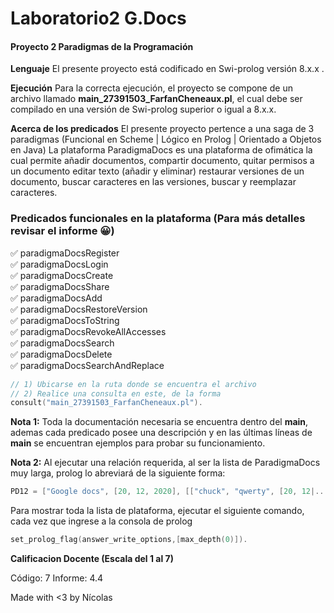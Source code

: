 # Laboratorio2 G.Docs

#### Proyecto 2 Paradigmas de la Programación

**Lenguaje**
El presente proyecto está codificado en Swi-prolog versión 8.x.x .

**Ejecución**
Para la correcta ejecución, el proyecto se compone de un archivo llamado **main_27391503_FarfanCheneaux.pl**, el cual debe ser compilado en una versión de Swi-prolog superior o igual a 8.x.x.

**Acerca de los predicados**
El presente proyecto pertence a una saga de 3 paradigmas (Funcional en Scheme | Lógico en Prolog | Orientado a Objetos en Java)
La plataforma ParadigmaDocs es una plataforma de ofimática la cual permite añadir documentos, compartir documento, quitar permisos a un documento editar texto (añadir y eliminar) restaurar versiones de un documento, buscar caracteres en las versiones, buscar y reemplazar caracteres.

### Predicados funcionales en la plataforma (Para más detalles revisar el informe 😀)
✅ paradigmaDocsRegister<br/>
✅ paradigmaDocsLogin<br/>
✅ paradigmaDocsCreate<br/>
✅ paradigmaDocsShare<br/>
✅ paradigmaDocsAdd <br/>
✅ paradigmaDocsRestoreVersion<br/>
✅ paradigmaDocsToString<br/>
✅ paradigmaDocsRevokeAllAccesses <br/>
✅ paradigmaDocsSearch<br/>
✅ paradigmaDocsDelete<br/>
✅ paradigmaDocsSearchAndReplace<br/>

```cpp
// 1) Ubicarse en la ruta donde se encuentra el archivo
// 2) Realice una consulta en este, de la forma
consult("main_27391503_FarfanCheneaux.pl").
```

**Nota 1:** Toda la documentación necesaria se encuentra dentro del **main**, ademas cada predicado posee una descripción y en las últimas líneas de **main** se encuentran ejemplos para probar su funcionamiento.

**Nota 2:** Al ejecutar una relación requerida, al ser la lista de ParadigmaDocs muy larga, prolog lo abreviará de la siguiente forma:

```cpp
PD12 = ["Google docs", [20, 12, 2020], [["chuck", "qwerty", [20, 12|...]], ["saul", "1234", [29|...]], ["kim", "4321", [...|...]]], [], [[0, "chuck", "DocChuck"|...], [1, "saul"|...], [2|...], [...|...]]].
```
Para mostrar toda la lista de plataforma, ejecutar el siguiente comando, cada vez que ingrese a la consola de prolog
```cpp
set_prolog_flag(answer_write_options,[max_depth(0)]).
```

**Calificacion Docente (Escala del 1 al 7)**

Código: 7
Informe: 4.4

Made with <3 by Nícolas

